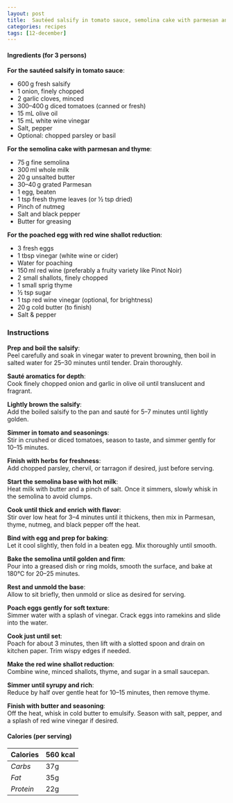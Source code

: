 ```yaml
---
layout: post
title:  Sautéed salsify in tomato sauce, semolina cake with parmesan and thyme and poached egg with red wine shallot reduction
categories: recipes
tags: [12-december]
---
```


#### Ingredients (for 3 persons)

**For the sautéed salsify in tomato sauce**:
- 600 g fresh salsify
- 1 onion, finely chopped
- 2 garlic cloves, minced
- 300–400 g diced tomatoes (canned or fresh)
- 15 mL olive oil
- 15 mL white wine vinegar
- Salt, pepper
- Optional: chopped parsley or basil

**For the semolina cake with parmesan and thyme**:
- 75 g fine semolina
- 300 ml whole milk
- 20 g unsalted butter
- 30–40 g grated Parmesan
- 1 egg, beaten
- 1 tsp fresh thyme leaves (or ½ tsp dried)
- Pinch of nutmeg
- Salt and black pepper
- Butter for greasing

**For the poached egg with red wine shallot reduction**:
- 3 fresh eggs
- 1 tbsp vinegar (white wine or cider)
- Water for poaching
- 150 ml red wine (preferably a fruity variety like Pinot Noir)
- 2 small shallots, finely chopped
- 1 small sprig thyme
- ½ tsp sugar
- 1 tsp red wine vinegar (optional, for brightness)
- 20 g cold butter (to finish)
- Salt & pepper

### Instructions

**Prep and boil the salsify**: <br/>
Peel carefully and soak in vinegar water to prevent browning, then boil in salted water for 25–30 minutes until tender. Drain thoroughly.

**Sauté aromatics for depth**: <br/>
Cook finely chopped onion and garlic in olive oil until translucent and fragrant.

**Lightly brown the salsify**: <br/>
Add the boiled salsify to the pan and sauté for 5–7 minutes until lightly golden.

**Simmer in tomato and seasonings**: <br/>
Stir in crushed or diced tomatoes, season to taste, and simmer gently for 10–15 minutes.

**Finish with herbs for freshness**: <br/>
Add chopped parsley, chervil, or tarragon if desired, just before serving.

**Start the semolina base with hot milk**: <br/>
Heat milk with butter and a pinch of salt. Once it simmers, slowly whisk in the semolina to avoid clumps.

**Cook until thick and enrich with flavor**: <br/>
Stir over low heat for 3–4 minutes until it thickens, then mix in Parmesan, thyme, nutmeg, and black pepper off the heat.

**Bind with egg and prep for baking**: <br/>
Let it cool slightly, then fold in a beaten egg. Mix thoroughly until smooth.

**Bake the semolina until golden and firm**: <br/>
Pour into a greased dish or ring molds, smooth the surface, and bake at 180°C for 20–25 minutes.

**Rest and unmold the base**: <br/>
Allow to sit briefly, then unmold or slice as desired for serving.

**Poach eggs gently for soft texture**: <br/>
Simmer water with a splash of vinegar. Crack eggs into ramekins and slide into the water.

**Cook just until set**: <br/>
Poach for about 3 minutes, then lift with a slotted spoon and drain on kitchen paper. Trim wispy edges if needed.

**Make the red wine shallot reduction**: <br/>
Combine wine, minced shallots, thyme, and sugar in a small saucepan.

**Simmer until syrupy and rich**: <br/>
Reduce by half over gentle heat for 10–15 minutes, then remove thyme.

**Finish with butter and seasoning**: <br/>
Off the heat, whisk in cold butter to emulsify. Season with salt, pepper, and a splash of red wine vinegar if desired.

#### Calories (per serving)

| **Calories** | 560 kcal |
| ----------- | ----------- |
| *Carbs* | 37g |
| *Fat* | 35g |
| *Protein* | 22g |